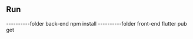 Run
----------------------------
----------folder back-end
npm install
----------folder front-end
flutter pub get 
